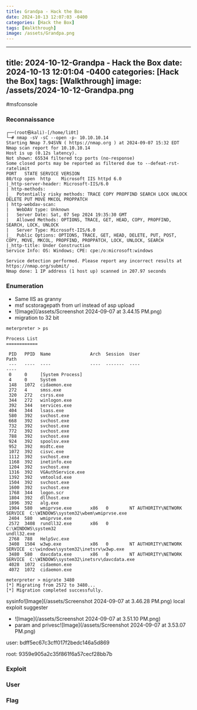 ```yaml
---
title: Grandpa - Hack the Box
date: 2024-10-13 12:07:03 -0400
categories: [Hack the Box]
tags: [Walkthrough]
image: /assets/Grandpa.png
---
```

---
title: 2024-10-12-Grandpa - Hack the Box
date: 2024-10-13 12:01:04 -0400
categories: [Hack the Box]
tags: [Walkthrough]
image: /assets/2024-10-12-Grandpa.png
---
#msfconsole 
### Reconnaissance
```
┌──(root㉿kali)-[/home/li0t]
└─# nmap -sV -sC --open -p- 10.10.10.14
Starting Nmap 7.94SVN ( https://nmap.org ) at 2024-09-07 15:32 EDT
Nmap scan report for 10.10.10.14
Host is up (0.12s latency).
Not shown: 65534 filtered tcp ports (no-response)
Some closed ports may be reported as filtered due to --defeat-rst-ratelimit
PORT   STATE SERVICE VERSION
80/tcp open  http    Microsoft IIS httpd 6.0
|_http-server-header: Microsoft-IIS/6.0
| http-methods: 
|_  Potentially risky methods: TRACE COPY PROPFIND SEARCH LOCK UNLOCK DELETE PUT MOVE MKCOL PROPPATCH
| http-webdav-scan: 
|   WebDAV type: Unknown
|   Server Date: Sat, 07 Sep 2024 19:35:30 GMT
|   Allowed Methods: OPTIONS, TRACE, GET, HEAD, COPY, PROPFIND, SEARCH, LOCK, UNLOCK
|   Server Type: Microsoft-IIS/6.0
|_  Public Options: OPTIONS, TRACE, GET, HEAD, DELETE, PUT, POST, COPY, MOVE, MKCOL, PROPFIND, PROPPATCH, LOCK, UNLOCK, SEARCH
|_http-title: Under Construction
Service Info: OS: Windows; CPE: cpe:/o:microsoft:windows

Service detection performed. Please report any incorrect results at https://nmap.org/submit/ .
Nmap done: 1 IP address (1 host up) scanned in 207.97 seconds
```
### Enumeration
- Same IIS as granny 
- msf scstoragepath from url instead of asp upload
- ![Image](/assets/Screenshot 2024-09-07 at 3.44.15 PM.png)
- migration to 32 bit
```
meterpreter > ps

Process List
============

 PID   PPID  Name               Arch  Session  User                          Path
 ---   ----  ----               ----  -------  ----                          ----
 0     0     [System Process]
 4     0     System
 148   1072  cidaemon.exe
 272   4     smss.exe
 320   272   csrss.exe
 344   272   winlogon.exe
 392   344   services.exe
 404   344   lsass.exe
 580   392   svchost.exe
 668   392   svchost.exe
 732   392   svchost.exe
 772   392   svchost.exe
 788   392   svchost.exe
 924   392   spoolsv.exe
 952   392   msdtc.exe
 1072  392   cisvc.exe
 1112  392   svchost.exe
 1168  392   inetinfo.exe
 1204  392   svchost.exe
 1316  392   VGAuthService.exe
 1392  392   vmtoolsd.exe
 1504  392   svchost.exe
 1600  392   svchost.exe
 1768  344   logon.scr
 1804  392   dllhost.exe
 1896  392   alg.exe
 1904  580   wmiprvse.exe       x86   0        NT AUTHORITY\NETWORK SERVICE  C:\WINDOWS\system32\wbem\wmiprvse.exe
 2404  580   wmiprvse.exe
 2572  3408  rundll32.exe       x86   0                                      C:\WINDOWS\system32undll32.exe
 2768  788   HelpSvc.exe
 3408  1504  w3wp.exe           x86   0        NT AUTHORITY\NETWORK SERVICE  c:\windows\system32\inetsrv\w3wp.exe
 3480  580   davcdata.exe       x86   0        NT AUTHORITY\NETWORK SERVICE  C:\WINDOWS\system32\inetsrv\davcdata.exe
 4028  1072  cidaemon.exe
 4072  1072  cidaemon.exe

meterpreter > migrate 3480
[*] Migrating from 2572 to 3480...
[*] Migration completed successfully.

```
sysinfo![Image](/assets/Screenshot 2024-09-07 at 3.46.28 PM.png)
local exploit suggester
- ![Image](/assets/Screenshot 2024-09-07 at 3.51.10 PM.png)
- param and privesc![Image](/assets/Screenshot 2024-09-07 at 3.53.07 PM.png)

user: bdff5ec67c3cff017f2bedc146a5d869

root: 9359e905a2c35f861f6a57cecf28bb7b

### Exploit
### User
### Flag
